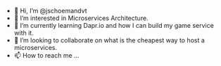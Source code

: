 - 👋 Hi, I’m @jschoemandvt
- 👀 I’m interested in Microservices Architecture.
- 🌱 I’m currently learning Dapr.io and how I can build my game service with it.
- 💞️ I’m looking to collaborate on what is the cheapest way to host a microservices.
- 📫 How to reach me ... 

<!---
jschoemandvt/jschoemandvt is a ✨ special ✨ repository because its `README.md` (this file) appears on your GitHub profile.
You can click the Preview link to take a look at your changes.
--->

